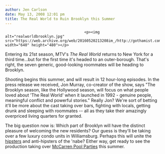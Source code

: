 ```yaml
---
author: Jen Carlson
date: May 13, 2008 12:01 pm
title: The Real World to Ruin Brooklyn this Summer
---
```


	
										<p><img alt="realworldbrooklyn.jpg" src="https://web.archive.org/web/20160520213208im_/http://gothamist.com/attachments/arts_jen/realworldbrooklyn.jpg" width="640" height="480"></p>

<p>Entering its 21st season, MTV&apos;s <em>The Real World</em> returns to New York for a third time...but for the first time it&apos;s headed to an outer-borough. That&apos;s right, the seven generic, good-looking roommates will be heading to Brooklyn. </p>

<p>Shooting begins this summer, and will result in 12 hour-long episodes. In the press release we received, Jon Murray, co-creator of the show, says &quot;The Brooklyn season, like the Hollywood season, will focus on what people loved about &apos;The Real World&apos; when it launched in 1992 - genuine people, meaningful conflict and powerful stories.&quot; Really Jon? We&apos;re sort of betting it&apos;ll be more about the cast taking over bars, fighting with locals, getting drunk and sleeping with roommates -- all as they take their amazingly overpriced living quarters for granted.</p>

<p>The big question now is: Which part of Brooklyn will have the distinct pleasure of welcoming the new residents? Our guess is they&apos;ll be taking over a few luxury condo units in Williamsburg. Perhaps this will unite the <a href="https://web.archive.org/web/20160520213208/http://gothamist.com/2008/03/26/things_hipsters.php">hipsters</a> and anti-hipsters of the &apos;nabe? Either way, get ready to see the production taking over <a href="https://web.archive.org/web/20160520213208/http://gothamist.com/2007/07/05/a_pool_party_mi.php">McCarren Pool Parties</a> this summer. </p>					
										
									
				